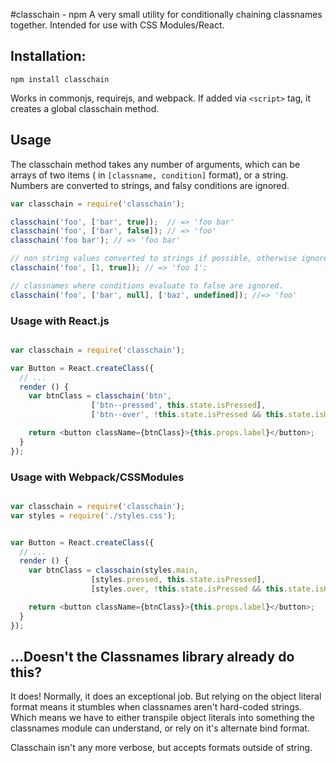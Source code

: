 #classchain - npm
A very small utility for conditionally chaining classnames together. Intended for use with CSS Modules/React.

## Installation:
```
npm install classchain
```
Works in commonjs, requirejs, and webpack. If added via ```<script>``` tag, it creates a global classchain method.

## Usage
The classchain method takes any number of arguments, which can be arrays of two items ( in ```[classname, condition]``` format), or a string. Numbers are converted to strings, and falsy conditions are ignored.

```javascript
var classchain = require('classchain');

classchain('foo', ['bar', true]);  // => 'foo bar'
classchain('foo', ['bar', false]); // => 'foo'
classchain('foo bar'); // => 'foo bar'

// non string values converted to strings if possible, otherwise ignored.
classchain('foo', [1, true]); // => 'foo 1';

// classnames where conditions evaluate to false are ignored.
classchain('foo', ['bar', null], ['baz', undefined]); //=> 'foo'

```

### Usage with React.js

```javascript

var classchain = require('classchain');

var Button = React.createClass({
  // ...
  render () {
    var btnClass = classchain('btn',
                  ['btn--pressed', this.state.isPressed],
                  ['btn--over', !this.state.isPressed && this.state.isHovered]);

    return <button className={btnClass}>{this.props.label}</button>;
  }
});

```

### Usage with Webpack/CSSModules

```javascript

var classchain = require('classchain');
var styles = require('./styles.css');


var Button = React.createClass({
  // ...
  render () {
    var btnClass = classchain(styles.main,
                  [styles.pressed, this.state.isPressed],
                  [styles.over, !this.state.isPressed && this.state.isHovered]);

    return <button className={btnClass}>{this.props.label}</button>;
  }
});

```


## ...Doesn't the Classnames library already do this?
It does! Normally, it does an exceptional job. But relying on the object literal format means it stumbles when classnames aren't hard-coded strings. Which means we have to either transpile object literals into something the classnames module can understand, or rely on it's alternate bind format.

Classchain isn't any more verbose, but accepts formats outside of string.
